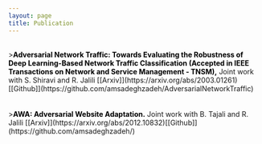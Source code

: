 ```yaml
---
layout: page
title: Publication
---
```


<br>
><font color="black"><b>Adversarial Network Traffic: Towards Evaluating the Robustness of Deep Learning-Based Network Traffic Classification (Accepted in IEEE Transactions on Network and Service Management - TNSM),</b></font> Joint work with S. Shiravi and R. Jalili [[Arxiv]](https://arxiv.org/abs/2003.01261)[[Github]](https://github.com/amsadeghzadeh/AdversarialNetworkTraffic)<br><br>


<br>
><font color="black"><b>AWA: Adversarial Website Adaptation.</b></font> Joint work with B. Tajali and R. Jalili  [[Arxiv]](https://arxiv.org/abs/2012.10832)[[Github]](https://github.com/amsadeghzadeh/)<br><br>
